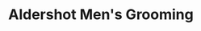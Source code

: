 ---
title: "Aldershot Men's Grooming"
url: /aldershot/aldershot-mens-grooming/
shop: hairdresser
---